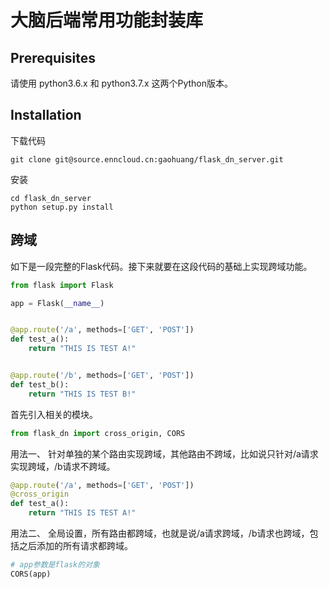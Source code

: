 # 大脑后端常用功能封装库

## Prerequisites

请使用 python3.6.x 和 python3.7.x 这两个Python版本。

## Installation

下载代码

```
git clone git@source.enncloud.cn:gaohuang/flask_dn_server.git
```

安装

```
cd flask_dn_server
python setup.py install
```

## 跨域

如下是一段完整的Flask代码。接下来就要在这段代码的基础上实现跨域功能。

```python
from flask import Flask

app = Flask(__name__)


@app.route('/a', methods=['GET', 'POST'])
def test_a():
    return "THIS IS TEST A!"


@app.route('/b', methods=['GET', 'POST'])
def test_b():
    return "THIS IS TEST B!"
```

首先引入相关的模块。

```python
from flask_dn import cross_origin, CORS
```

用法一、 针对单独的某个路由实现跨域，其他路由不跨域，比如说只针对/a请求实现跨域，/b请求不跨域。

```python
@app.route('/a', methods=['GET', 'POST'])
@cross_origin
def test_a():
    return "THIS IS TEST A!"
```

用法二、 全局设置，所有路由都跨域，也就是说/a请求跨域，/b请求也跨域，包括之后添加的所有请求都跨域。

```python
# app参数是flask的对象
CORS(app)
```